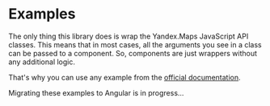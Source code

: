 # Examples

The only thing this library does is wrap the Yandex.Maps JavaScript API classes.
This means that in most cases, all the arguments you see in a class can be passed to a component.
So, components are just wrappers without any additional logic.

That's why you can use any example from the [official documentation](https://yandex.ru/dev/jsapi30/doc/en/examples/).

Migrating these examples to Angular is in progress...
